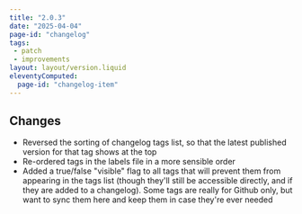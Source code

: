 ```yaml
---
title: "2.0.3"
date: "2025-04-04"
page-id: "changelog"
tags: 
 - patch
 - improvements
layout: layout/version.liquid
eleventyComputed:
  page-id: "changelog-item"
---
```

## Changes
- Reversed the sorting of changelog tags list, so that the latest published version for that tag shows at the top
- Re-ordered tags in the labels file in a more sensible order
- Added a true/false "visible" flag to all tags that will prevent them from appearing in the tags list (though they'll still be accessible directly, and if they are added to a changelog). Some tags are really for Github only, but want to sync them here and keep them in case they're ever needed